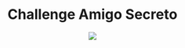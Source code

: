 <div align="center">
  <h1>Challenge Amigo Secreto</h1>
</div>


<p align="center">
  <img src="http://img.shields.io/static/v1?label=STATUS&message=EM%20DESENVOLVIMENTO&color=GREEN&style=for-the-badge" />
</p>
